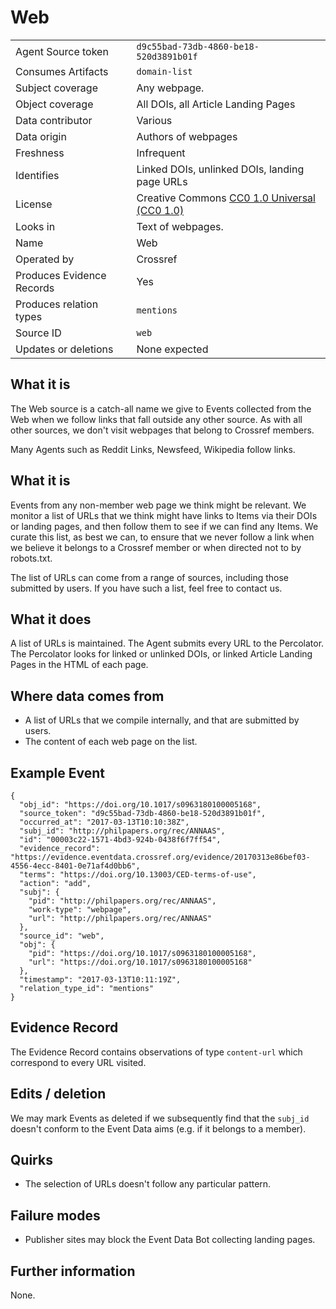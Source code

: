 # Web

| | |
|---------------------------|-|
| Agent Source token        | `d9c55bad-73db-4860-be18-520d3891b01f` |
| Consumes Artifacts        | `domain-list` |
| Subject coverage          | Any webpage. |
| Object coverage           | All DOIs, all Article Landing Pages |
| Data contributor          | Various |
| Data origin               | Authors of webpages |
| Freshness                 | Infrequent |
| Identifies                | Linked DOIs, unlinked DOIs, landing page URLs |
| License                   | Creative Commons [CC0 1.0 Universal (CC0 1.0)](https://creativecommons.org/publicdomain/zero/1.0/) |
| Looks in                  | Text of webpages. |
| Name                      | Web |
| Operated by               | Crossref |
| Produces Evidence Records | Yes |
| Produces relation types   | `mentions` |
| Source ID                 | `web` |
| Updates or deletions      | None expected |

## What it is

The Web source is a catch-all name we give to Events collected from the Web when we follow links that fall outside any other source. As with all other sources, we don't visit webpages that belong to Crossref members.

Many Agents such as Reddit Links, Newsfeed, Wikipedia follow links.

## What it is

Events from any non-member web page we think might be relevant. We monitor a list of URLs that we think might have links to Items via their DOIs or landing pages, and then follow them to see if we can find any Items. We curate this list, as best we can, to ensure that we never follow a link when we believe it belongs to a Crossref member or when directed not to by robots.txt.

The list of URLs can come from a range of sources, including those submitted by users. If you have such a list, feel free to contact us. 

## What it does

A list of URLs is maintained. The Agent submits every URL to the Percolator. The Percolator looks for linked or unlinked DOIs, or linked Article Landing Pages in the HTML of each page.

## Where data comes from

 - A list of URLs that we compile internally, and that are submitted by users.
 - The content of each web page on the list.

## Example Event

    {
      "obj_id": "https://doi.org/10.1017/s0963180100005168",
      "source_token": "d9c55bad-73db-4860-be18-520d3891b01f",
      "occurred_at": "2017-03-13T10:10:38Z",
      "subj_id": "http://philpapers.org/rec/ANNAAS",
      "id": "00003c22-1571-4bd3-924b-0438f6f7ff54",
      "evidence_record": "https://evidence.eventdata.crossref.org/evidence/20170313e86bef03-4556-4ecc-8401-0e71af4d0bb6",
      "terms": "https://doi.org/10.13003/CED-terms-of-use",
      "action": "add",
      "subj": {
        "pid": "http://philpapers.org/rec/ANNAAS",
        "work-type": "webpage",
        "url": "http://philpapers.org/rec/ANNAAS"
      },
      "source_id": "web",
      "obj": {
        "pid": "https://doi.org/10.1017/s0963180100005168",
        "url": "https://doi.org/10.1017/s0963180100005168"
      },
      "timestamp": "2017-03-13T10:11:19Z",
      "relation_type_id": "mentions"
    }

## Evidence Record

The Evidence Record contains observations of type `content-url` which correspond to every URL visited.

## Edits / deletion

We may mark Events as deleted if we subsequently find that the `subj_id` doesn't conform to the Event Data aims (e.g. if it belongs to a member). 

## Quirks

 - The selection of URLs doesn't follow any particular pattern. 

## Failure modes

 - Publisher sites may block the Event Data Bot collecting landing pages.

## Further information

None.
